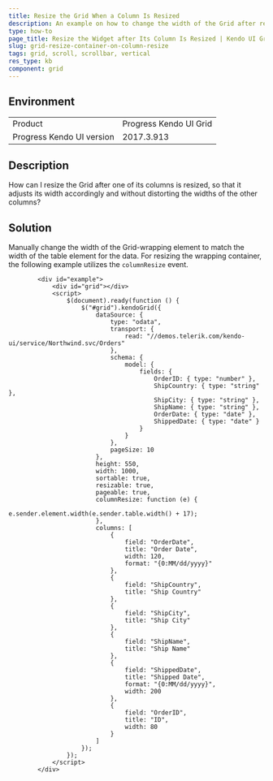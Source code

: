 ```yaml
---
title: Resize the Grid When a Column Is Resized
description: An example on how to change the width of the Grid after resizing any of its columns.
type: how-to
page_title: Resize the Widget after Its Column Is Resized | Kendo UI Grid for jQuery
slug: grid-resize-container-on-column-resize
tags: grid, scroll, scrollbar, vertical
res_type: kb
component: grid
---
```


## Environment

<table>
 <tr>
  <td>Product</td>
  <td>Progress Kendo UI Grid</td>
 </tr>
 <tr>
  <td>Progress Kendo UI version</td>
  <td>2017.3.913</td>
 </tr>
</table>

## Description

How can I resize the Grid after one of its columns is resized, so that it adjusts its width accordingly and without distorting the widths of the other columns?

## Solution

Manually change the width of the Grid-wrapping element to match the width of the table element for the data. For resizing the wrapping container, the following example utilizes the `columnResize` event.

```dojo
        <div id="example">
            <div id="grid"></div>
            <script>
            	$(document).ready(function () {
            		$("#grid").kendoGrid({
            			dataSource: {
            				type: "odata",
            				transport: {
            					read: "//demos.telerik.com/kendo-ui/service/Northwind.svc/Orders"
            				},
            				schema: {
            					model: {
            						fields: {
            							OrderID: { type: "number" },
            							ShipCountry: { type: "string" },
            							ShipCity: { type: "string" },
            							ShipName: { type: "string" },
            							OrderDate: { type: "date" },
            							ShippedDate: { type: "date" }
            						}
            					}
            				},
            				pageSize: 10
            			},
            			height: 550,
						width: 1000,
            			sortable: true,
            			resizable: true,
            			pageable: true,
            			columnResize: function (e) {
            				e.sender.element.width(e.sender.table.width() + 17);
            			},
            			columns: [
                            {
                            	field: "OrderDate",
                            	title: "Order Date",
                            	width: 120,
                            	format: "{0:MM/dd/yyyy}"
                            },
                            {
                            	field: "ShipCountry",
                            	title: "Ship Country"
                            },
                            {
                            	field: "ShipCity",
                            	title: "Ship City"
                            },
                            {
                            	field: "ShipName",
                            	title: "Ship Name"
                            },
                            {
                            	field: "ShippedDate",
                            	title: "Shipped Date",
                            	format: "{0:MM/dd/yyyy}",
                            	width: 200
                            },
                            {
                            	field: "OrderID",
                            	title: "ID",
                            	width: 80
                            }
            			]
            		});
            	});
            </script>
        </div>
```

